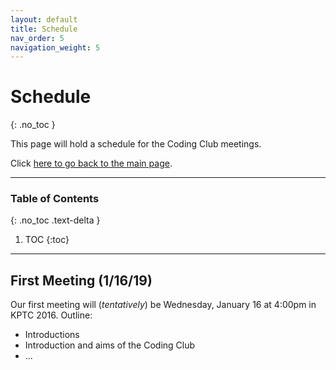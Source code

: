 ```yaml
---
layout: default
title: Schedule
nav_order: 5
navigation_weight: 5
---
```


# Schedule
{: .no_toc }

This page will hold a schedule for the Coding Club meetings.

Click [here to go back to the main page](../).

---

### Table of Contents
{: .no_toc .text-delta }

1. TOC
{:toc}

---

## First Meeting (1/16/19)

Our first meeting will (*tentatively*) be Wednesday, January 16 at 4:00pm in KPTC 2016.
Outline:
- Introductions
- Introduction and aims of the Coding Club
- ...

